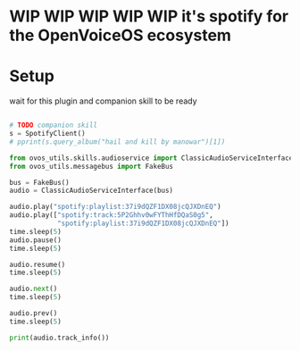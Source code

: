 

# WIP WIP WIP WIP WIP it's spotify for the OpenVoiceOS ecosystem


# Setup


wait for this plugin and companion skill to be ready

```python

# TODO companion skill
s = SpotifyClient()
# pprint(s.query_album("hail and kill by manowar")[1])

from ovos_utils.skills.audioservice import ClassicAudioServiceInterface
from ovos_utils.messagebus import FakeBus

bus = FakeBus()
audio = ClassicAudioServiceInterface(bus)

audio.play("spotify:playlist:37i9dQZF1DX08jcQJXDnEQ")
audio.play(["spotify:track:5P2Ghhv0wFYThHfDQaS0g5",
            "spotify:playlist:37i9dQZF1DX08jcQJXDnEQ"])
time.sleep(5)
audio.pause()
time.sleep(5)

audio.resume()
time.sleep(5)

audio.next()
time.sleep(5)

audio.prev()
time.sleep(5)

print(audio.track_info())
```